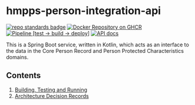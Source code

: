 # hmpps-person-integration-api

[![repo standards badge](https://img.shields.io/badge/endpoint.svg?&style=flat&logo=github&url=https%3A%2F%2Foperations-engineering-reports.cloud-platform.service.justice.gov.uk%2Fapi%2Fv1%2Fcompliant_public_repositories%2Fhmpps-person-integration-api)](https://operations-engineering-reports.cloud-platform.service.justice.gov.uk/public-report/hmpps-person-integration-api "Link to report")
[![Docker Repository on GHCR](https://img.shields.io/badge/ghcr.io-repository-2496ED.svg?logo=docker)](https://ghcr.io/ministryofjustice/hmpps-person-integration-api)
[![Pipeline [test -> build -> deploy]](https://github.com/ministryofjustice/hmpps-person-integration-api/actions/workflows/pipeline.yml/badge.svg?branch=main)](https://github.com/ministryofjustice/hmpps-person-integration-api/actions/workflows/pipeline.yml)
[![API docs](https://img.shields.io/badge/API_docs_-view-85EA2D.svg?logo=swagger)](https://person-integration-api-dev.hmpps.service.justice.gov.uk/swagger-ui/index.html)

This is a Spring Boot service, written in Kotlin, which acts as an interface to the data in the Core Person Record and Person Protected Characteristics domains.

## Contents

1. [Building, Testing and Running](readme/build_test_run.md)
2. [Architecture Decision Records](architecture-decision-record/README.md)

